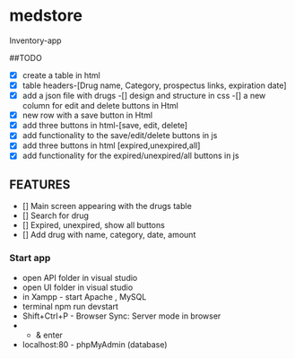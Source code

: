 # medstore
Inventory-app
 
##TODO
-[x] create a table in html
-[x] table headers-[Drug name, Category, prospectus links, expiration date]
-[x] add a json file with drugs
-[] design and structure in css
-[] a new column for edit and delete buttons in Html
-[x] new row with a save button in Html 
-[x] add three buttons in html-[save, edit, delete]
-[x] add functionality to the save/edit/delete buttons in js
-[x] add three buttons in html [expired,unexpired,all]
-[x] add functionality for the expired/unexpired/all buttons in js

## FEATURES

- [] Main screen appearing with the drugs table
- [] Search for drug 
- [] Expired, unexpired, show all buttons
- [] Add drug with name, category, date, amount 

### Start app

- open API folder in visual studio
- open UI folder in visual studio
- in Xampp - start Apache , MySQL
- terminal npm run devstart
- Shift+Ctrl+P - Browser Sync: Server mode in browser
- * & enter
- localhost:80 - phpMyAdmin (database)

